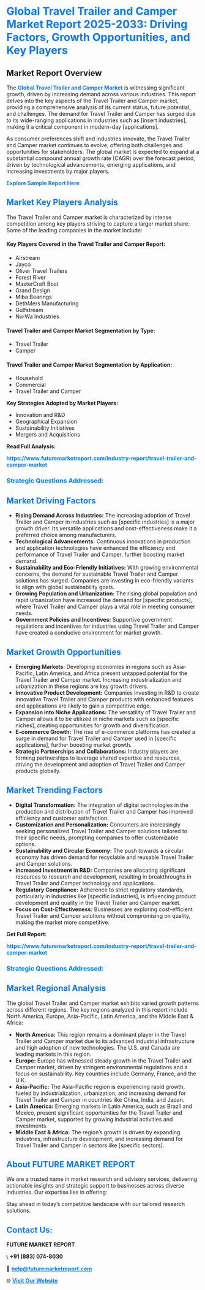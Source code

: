 <h1 style="color: #007BFF;">Global Travel Trailer and Camper Market Report 2025-2033: Driving Factors, Growth Opportunities, and Key Players</h1>

<section id="overview">
<h2>Market Report Overview</h2>
<p>The <a href="https://www.futuremarketreport.com/industry-report/travel-trailer-and-camper-market" style="color: #007BFF; text-decoration: none;"><strong>Global Travel Trailer and Camper Market</strong></a> is witnessing significant growth, driven by increasing demand across various industries. This report delves into the key aspects of the Travel Trailer and Camper market, providing a comprehensive analysis of its current status, future potential, and challenges. The demand for Travel Trailer and Camper has surged due to its wide-ranging applications in industries such as [insert industries], making it a critical component in modern-day [applications].</p>
<p>As consumer preferences shift and industries innovate, the Travel Trailer and Camper market continues to evolve, offering both challenges and opportunities for stakeholders. The global market is expected to expand at a substantial compound annual growth rate (CAGR) over the forecast period, driven by technological advancements, emerging applications, and increasing investments by major players.</p>
</section>

<section id="overview">
<p><a href="https://www.futuremarketreport.com/request-sample/reportId=126799" style="color: #007BFF; text-decoration: none;"><strong>Explore Sample Report Here</strong></a></p>
</section>

<section id="key-players">
<h2 style="color: #007BFF;">Market Key Players Analysis</h2>
<p>The Travel Trailer and Camper market is characterized by intense competition among key players striving to capture a larger market share. Some of the leading companies in the market include:</p>
<h4>Key Players Covered in the Travel Trailer and Camper Report:</h4>
<ul><li>Airstream</li><li>Jayco</li><li>Oliver Travel Trailers</li><li>Forest River</li><li>MasterCraft Boat</li><li>Grand Design</li><li>Miba Bearings</li><li>DethMers Manufacturing</li><li>Gulfstream</li><li>Nu-Wa Industries</li></ul>
<h4>Travel Trailer and Camper Market Segmentation by Type:</h4>
<ul><li>Travel Trailer</li><li>Camper</li></ul>

<h4>Travel Trailer and Camper Market Segmentation by Application:</h4>
<ul><li>Household</li><li>Commercial</li><li>Travel Trailer and Camper</li></ul>
<p><strong>Key Strategies Adopted by Market Players:</strong></p>
<ul>
<li>Innovation and R&D</li>
<li>Geographical Expansion</li>
<li>Sustainability Initiatives</li>
<li>Mergers and Acquisitions</li>
</ul>
</section>

<section>
<p><strong>Read Full Analysis: </strong></p><a href="https://www.futuremarketreport.com/industry-report/travel-trailer-and-camper-market" style="color: #007BFF; text-decoration: none;"><strong>https://www.futuremarketreport.com/industry-report/travel-trailer-and-camper-market</strong></a>
<h3 style="color: #007BFF;">Strategic Questions Addressed:</h3>
</section>

<section id="driving-factors">
<h2 style="color: #007BFF;">Market Driving Factors</h2>
<ul>
<li><strong>Rising Demand Across Industries:</strong> The increasing adoption of Travel Trailer and Camper in industries such as [specific industries] is a major growth driver. Its versatile applications and cost-effectiveness make it a preferred choice among manufacturers.</li>
<li><strong>Technological Advancements:</strong> Continuous innovations in production and application technologies have enhanced the efficiency and performance of Travel Trailer and Camper, further boosting market demand.</li>
<li><strong>Sustainability and Eco-Friendly Initiatives:</strong> With growing environmental concerns, the demand for sustainable Travel Trailer and Camper solutions has surged. Companies are investing in eco-friendly variants to align with global sustainability goals.</li>
<li><strong>Growing Population and Urbanization:</strong> The rising global population and rapid urbanization have increased the demand for [specific products], where Travel Trailer and Camper plays a vital role in meeting consumer needs.</li>
<li><strong>Government Policies and Incentives:</strong> Supportive government regulations and incentives for industries using Travel Trailer and Camper have created a conducive environment for market growth.</li>
</ul>
</section>

<section id="growth-opportunities">
<h2 style="color: #007BFF;">Market Growth Opportunities</h2>
<ul>
<li><strong>Emerging Markets:</strong> Developing economies in regions such as Asia-Pacific, Latin America, and Africa present untapped potential for the Travel Trailer and Camper market. Increasing industrialization and urbanization in these regions are key growth drivers.</li>
<li><strong>Innovative Product Development:</strong> Companies investing in R&D to create innovative Travel Trailer and Camper products with enhanced features and applications are likely to gain a competitive edge.</li>
<li><strong>Expansion into Niche Applications:</strong> The versatility of Travel Trailer and Camper allows it to be utilized in niche markets such as [specific niches], creating opportunities for growth and diversification.</li>
<li><strong>E-commerce Growth:</strong> The rise of e-commerce platforms has created a surge in demand for Travel Trailer and Camper used in [specific applications], further boosting market growth.</li>
<li><strong>Strategic Partnerships and Collaborations:</strong> Industry players are forming partnerships to leverage shared expertise and resources, driving the development and adoption of Travel Trailer and Camper products globally.</li>
</ul>
</section>

<section id="trending-factors">
<h2 style="color: #007BFF;">Market Trending Factors</h2>
<ul>
<li><strong>Digital Transformation:</strong> The integration of digital technologies in the production and distribution of Travel Trailer and Camper has improved efficiency and customer satisfaction.</li>
<li><strong>Customization and Personalization:</strong> Consumers are increasingly seeking personalized Travel Trailer and Camper solutions tailored to their specific needs, prompting companies to offer customizable options.</li>
<li><strong>Sustainability and Circular Economy:</strong> The push towards a circular economy has driven demand for recyclable and reusable Travel Trailer and Camper solutions.</li>
<li><strong>Increased Investment in R&D:</strong> Companies are allocating significant resources to research and development, resulting in breakthroughs in Travel Trailer and Camper technology and applications.</li>
<li><strong>Regulatory Compliance:</strong> Adherence to strict regulatory standards, particularly in industries like [specific industries], is influencing product development and quality in the Travel Trailer and Camper market.</li>
<li><strong>Focus on Cost-Effectiveness:</strong> Businesses are exploring cost-efficient Travel Trailer and Camper solutions without compromising on quality, making the market more competitive.</li>
</ul>
</section>

<section>
<p><strong>Get Full Report: </strong></p><a href="https://www.futuremarketreport.com/industry-report/travel-trailer-and-camper-market" style="color: #007BFF; text-decoration: none;"><strong>https://www.futuremarketreport.com/industry-report/travel-trailer-and-camper-market</strong></a>
<h3 style="color: #007BFF;">Strategic Questions Addressed:</h3>
</section>


<section id="regional-analysis">
<h2 style="color: #007BFF;">Market Regional Analysis</h2>
<p>The global Travel Trailer and Camper market exhibits varied growth patterns across different regions. The key regions analyzed in this report include North America, Europe, Asia-Pacific, Latin America, and the Middle East & Africa:</p>
<ul>
<li><strong>North America:</strong> This region remains a dominant player in the Travel Trailer and Camper market due to its advanced industrial infrastructure and high adoption of new technologies. The U.S. and Canada are leading markets in this region.</li>
<li><strong>Europe:</strong> Europe has witnessed steady growth in the Travel Trailer and Camper market, driven by stringent environmental regulations and a focus on sustainability. Key countries include Germany, France, and the U.K.</li>
<li><strong>Asia-Pacific:</strong> The Asia-Pacific region is experiencing rapid growth, fueled by industrialization, urbanization, and increasing demand for Travel Trailer and Camper in countries like China, India, and Japan.</li>
<li><strong>Latin America:</strong> Emerging markets in Latin America, such as Brazil and Mexico, present significant opportunities for the Travel Trailer and Camper market, supported by growing industrial activities and investments.</li>
<li><strong>Middle East & Africa:</strong> The region’s growth is driven by expanding industries, infrastructure development, and increasing demand for Travel Trailer and Camper in sectors like [specific sectors].</li>
</ul>
</section>

<footer>
<h2 style="color: #007BFF;">About FUTURE MARKET REPORT</h2>
<p>We are a trusted name in market research and advisory services, delivering actionable insights and strategic support to businesses across diverse industries. Our expertise lies in offering:</p>

<p>Stay ahead in today’s competitive landscape with our tailored research solutions.</p>

<h2 style="color: #007BFF;">Contact Us:</h2>
<p><strong>FUTURE MARKET REPORT</strong></p>
<p>📞 <strong>+91 (883) 074-8030</strong></p>
<p>📧 <strong><a href="mailto:help@futuremarketreport.com" style="color: #007BFF;">help@futuremarketreport.com</a></strong></p>
<p>🌐 <strong><a href="https://www.futuremarketreport.com/" style="color: #007BFF;">Visit Our Website</a></strong></p>
</footer>